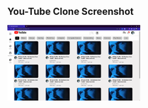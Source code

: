 ## You-Tube Clone Screenshot

<img
  src="Images/screenshot.png"
  alt="Alt text"
  title="Optional title"
  style="display: inline-block; margin: 0 auto; max-width: 300px">
